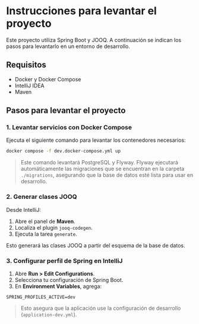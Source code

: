# Instrucciones para levantar el proyecto

Este proyecto utiliza Spring Boot y JOOQ. A continuación se indican los pasos para levantarlo en un entorno de desarrollo.

## Requisitos

- Docker y Docker Compose
- IntelliJ IDEA
- Maven

## Pasos para levantar el proyecto

### 1. Levantar servicios con Docker Compose

Ejecuta el siguiente comando para levantar los contenedores necesarios:

```bash
docker compose -f dev.docker-compose.yml up
```

> Este comando levantará PostgreSQL y Flyway. Flyway ejecutará automáticamente las migraciones que se encuentran en la carpeta `./migrations`, asegurando que la base de datos esté lista para usar en desarrollo.

### 2. Generar clases JOOQ

Desde IntelliJ:

1. Abre el panel de **Maven**.
2. Localiza el plugin `jooq-codegen`.
3. Ejecuta la tarea `generate`.

Esto generará las clases JOOQ a partir del esquema de la base de datos.

### 3. Configurar perfil de Spring en IntelliJ

1. Abre **Run > Edit Configurations**.
2. Selecciona tu configuración de Spring Boot.
3. En **Environment Variables**, agrega:

```
SPRING_PROFILES_ACTIVE=dev
```

> Esto asegura que la aplicación use la configuración de desarrollo (`application-dev.yml`).

